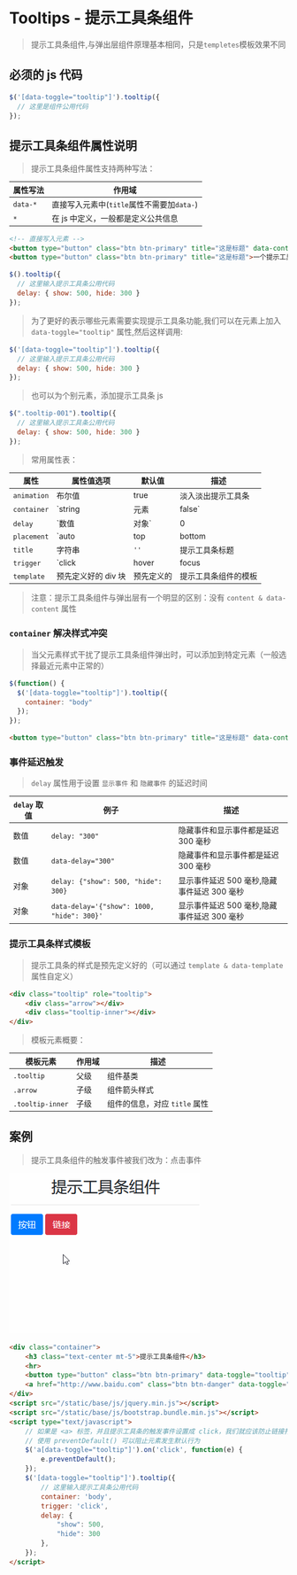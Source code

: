 # Tooltips - 提示工具条组件

> 提示工具条组件,与弹出层组件原理基本相同，只是`templetes`模板效果不同

## 必须的 js 代码

```js
$('[data-toggle="tooltip"]').tooltip({
  // 这里是组件公用代码
});
```

## 提示工具条组件属性说明

> 提示工具条组件属性支持两种写法：

| 属性写法 | 作用域                                     |
| -------- | ------------------------------------------ |
| `data-*` | 直接写入元素中(`title`属性不需要加`data-`) |
| `*`      | 在 js 中定义，一般都是定义公共信息         |

```html
<!-- 直接写入元素 -->
<button type="button" class="btn btn-primary" title="这是标题" data-content="这是内容">一个提示工具条</button>
<button type="button" class="btn btn-primary" title="这是标题">一个提示工具条</button>
```

```js
$().tooltip({
  // 这里输入提示工具条公用代码
  delay: { show: 500, hide: 300 }
});
```

> 为了更好的表示哪些元素需要实现提示工具条功能,我们可以在元素上加入 `data-toggle="tooltip"` 属性,然后这样调用:

```js
$('[data-toggle="tooltip"]').tooltip({
  // 这里输入提示工具条公用代码
  delay: { show: 500, hide: 300 }
});
```

> 也可以为个别元素，添加提示工具条 js

```js
$(".tooltip-001").tooltip({
  // 这里输入提示工具条公用代码
  delay: { show: 500, hide: 300 }
});
```

> 常用属性表：

| 属性        | 属性值选项                        | 默认值          | 描述                                                       |
| ----------- | --------------------------------- | --------------- | ---------------------------------------------------------- |
| `animation` | 布尔值                            | true            | 淡入淡出提示工具条                                         |
| `container` | `string|元素|false`               | false           | 将弹出窗口附加到特定元素（当父元素样式干扰弹出时，使用它） |
| `delay`     | `数值|对象`                       | 0               | 延迟提示工具条的显示和隐藏时间                             |
| `placement` | `auto|top|bottom|left|right|函数` | `'top'`         | 定义提示工具条方向                                         |
| `title`     | 字符串                            | `''`            | 提示工具条标题                                             |
| `trigger`   | `click|hover|focus|manual`        | `'hover focus'` | 提示工具条的触发事件                                       |
| `template`  | 预先定义好的 div 块               | 预先定义的      | 提示工具条组件的模板                                       |

> 注意：提示工具条组件与弹出层有一个明显的区别：没有 `content & data-content` 属性

### `container` 解决样式冲突

> 当父元素样式干扰了提示工具条组件弹出时，可以添加到特定元素（一般选择最近元素中正常的）

```js
$(function() {
  $('[data-toggle="tooltip"]').tooltip({
    container: "body"
  });
});
```

```html
<button type="button" class="btn btn-primary" title="这是标题" data-content="这是内容" data-container="body">一个提示工具条</button>
```

### 事件延迟触发

> `delay` 属性用于设置 `显示事件` 和 `隐藏事件` 的延迟时间

| `delay` 取值 | 例子                                       | 描述                                        |
| ------------ | ------------------------------------------ | ------------------------------------------- |
| 数值         | `delay: "300"`                             | 隐藏事件和显示事件都是延迟 300 毫秒         |
| 数值         | `data-delay="300"`                         | 隐藏事件和显示事件都是延迟 300 毫秒         |
| 对象         | `delay: {"show": 500, "hide": 300}`        | 显示事件延迟 500 毫秒,隐藏事件延迟 300 毫秒 |
| 对象         | `data-delay='{"show": 1000, "hide": 300}'` | 显示事件延迟 500 毫秒,隐藏事件延迟 300 毫秒 |

### 提示工具条样式模板

> 提示工具条的样式是预先定义好的（可以通过 `template & data-template` 属性自定义）

```html
<div class="tooltip" role="tooltip">
    <div class="arrow"></div>
    <div class="tooltip-inner"></div>
</div>
```

> 模板元素概要：

| 模板元素         | 作用域 | 描述                          |
| ---------------- | ------ | ----------------------------- |
| `.tooltip`       | 父级   | 组件基类                      |
| `.arrow`         | 子级   | 组件箭头样式                  |
| `.tooltip-inner` | 子级   | 组件的信息，对应 `title` 属性 |

## 案例

> 提示工具条组件的触发事件被我们改为：点击事件

![提示工具条组件](./static/提示工具条组件.gif)

```html
<div class="container">
    <h3 class="text-center mt-5">提示工具条组件</h3>
    <hr>
    <button type="button" class="btn btn-primary" data-toggle="tooltip" title="这是一个按钮">按钮</button>
    <a href="http://www.baidu.com" class="btn btn-danger" data-toggle="tooltip" title="这是一个链接">链接</a>
</div>
<script src="/static/base/js/jquery.min.js"></script>
<script src="/static/base/js/bootstrap.bundle.min.js"></script>
<script type="text/javascript">
    // 如果是 <a> 标签，并且提示工具条的触发事件设置成 click，我们就应该防止链接打开 URL
    // 使用 preventDefault() 可以阻止元素发生默认行为
    $('a[data-toggle="tooltip"]').on('click', function(e) {
        e.preventDefault();
    });
    $('[data-toggle="tooltip"]').tooltip({
        // 这里输入提示工具条公用代码
        container: 'body',
        trigger: 'click',
        delay: {
            "show": 500,
            "hide": 300
        },
    });
</script>
```
